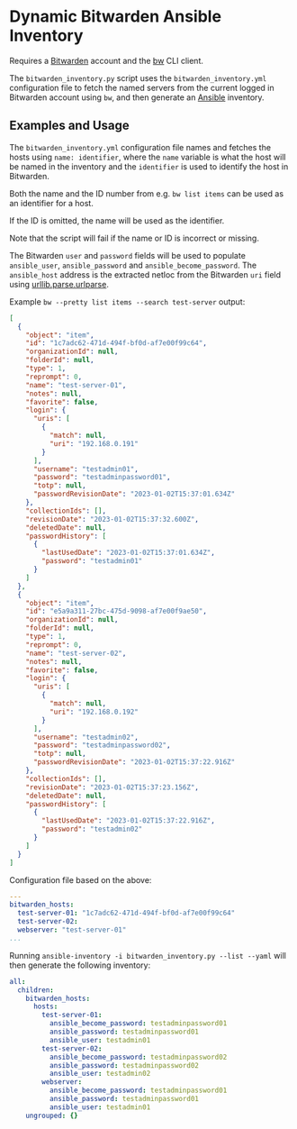 # Dynamic Bitwarden Ansible Inventory

Requires a [Bitwarden](https://www.bitwarden.com/) account and the [bw](https://bitwarden.com/help/cli/)
CLI client.

The `bitwarden_inventory.py` script uses the `bitwarden_inventory.yml`
configuration file to fetch the named servers from the current logged in
Bitwarden account using `bw`, and then generate an [Ansible](https://www.ansible.com/)
inventory.

## Examples and Usage

The `bitwarden_inventory.yml` configuration file names and fetches the hosts
using `name: identifier`, where the `name` variable is what the host will be
named in the inventory and the `identifier` is used to identify the host in
Bitwarden.

Both the name and the ID number from e.g. `bw list items` can be used as an
identifier for a host.

If the ID is omitted, the name will be used as the identifier.

Note that the script will fail if the name or ID is incorrect or missing.

The Bitwarden `user` and `password` fields will be used to populate
`ansible_user`, `ansible_password` and `ansible_become_password`.
The `ansible_host` address is the extracted netloc from the Bitwarden `uri` field
using [urllib.parse.urlparse](https://docs.python.org/3/library/urllib.parse.html).

Example `bw --pretty list items --search test-server` output:

```json
[
  {
    "object": "item",
    "id": "1c7adc62-471d-494f-bf0d-af7e00f99c64",
    "organizationId": null,
    "folderId": null,
    "type": 1,
    "reprompt": 0,
    "name": "test-server-01",
    "notes": null,
    "favorite": false,
    "login": {
      "uris": [
        {
          "match": null,
          "uri": "192.168.0.191"
        }
      ],
      "username": "testadmin01",
      "password": "testadminpassword01",
      "totp": null,
      "passwordRevisionDate": "2023-01-02T15:37:01.634Z"
    },
    "collectionIds": [],
    "revisionDate": "2023-01-02T15:37:32.600Z",
    "deletedDate": null,
    "passwordHistory": [
      {
        "lastUsedDate": "2023-01-02T15:37:01.634Z",
        "password": "testadmin01"
      }
    ]
  },
  {
    "object": "item",
    "id": "e5a9a311-27bc-475d-9098-af7e00f9ae50",
    "organizationId": null,
    "folderId": null,
    "type": 1,
    "reprompt": 0,
    "name": "test-server-02",
    "notes": null,
    "favorite": false,
    "login": {
      "uris": [
        {
          "match": null,
          "uri": "192.168.0.192"
        }
      ],
      "username": "testadmin02",
      "password": "testadminpassword02",
      "totp": null,
      "passwordRevisionDate": "2023-01-02T15:37:22.916Z"
    },
    "collectionIds": [],
    "revisionDate": "2023-01-02T15:37:23.156Z",
    "deletedDate": null,
    "passwordHistory": [
      {
        "lastUsedDate": "2023-01-02T15:37:22.916Z",
        "password": "testadmin02"
      }
    ]
  }
]
```

Configuration file based on the above:

```yaml
---
bitwarden_hosts:
  test-server-01: "1c7adc62-471d-494f-bf0d-af7e00f99c64"
  test-server-02:
  webserver: "test-server-01"
...
```

Running `ansible-inventory -i bitwarden_inventory.py --list --yaml` will then
generate the following inventory:

```yaml
all:
  children:
    bitwarden_hosts:
      hosts:
        test-server-01:
          ansible_become_password: testadminpassword01
          ansible_password: testadminpassword01
          ansible_user: testadmin01
        test-server-02:
          ansible_become_password: testadminpassword02
          ansible_password: testadminpassword02
          ansible_user: testadmin02
        webserver:
          ansible_become_password: testadminpassword01
          ansible_password: testadminpassword01
          ansible_user: testadmin01
    ungrouped: {}
```
